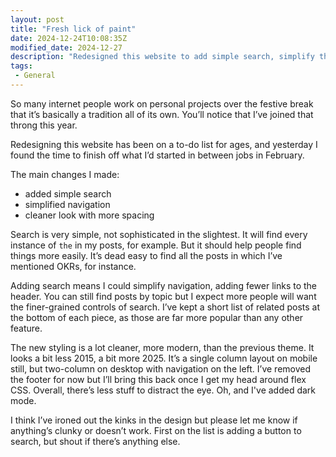 ```yaml
---
layout: post
title: "Fresh lick of paint"
date: 2024-12-24T10:08:35Z
modified_date: 2024-12-27
description: "Redesigned this website to add simple search, simplify the navigation and clean up the styling for a modern feel."
tags:
 - General
---
```


So many internet people work on personal projects over the festive break that it’s basically a tradition all of its own. You’ll notice that I’ve joined that throng this year.

Redesigning this website has been on a to-do list for ages, and yesterday I found the time to finish off what I’d started in between jobs in February.

The main changes I made:

- added simple search
- simplified navigation
- cleaner look with more spacing

Search is very simple, not sophisticated in the slightest. It will find every instance of `the` in my posts, for example. But it should help people find things more easily. It’s dead easy to find all the posts in which I’ve mentioned OKRs, for instance.

Adding search means I could simplify navigation, adding fewer links to the header. You can still find posts by topic but I expect more people will want the finer-grained controls of search. I’ve kept a short list of related posts at the bottom of each piece, as those are far more popular than any other feature.

The new styling is a lot cleaner, more modern, than the previous theme. It looks a bit less 2015, a bit more 2025. It’s a single column layout on mobile still, but two-column on desktop with navigation on the left. I’ve removed the footer for now but I’ll bring this back once I get my head around flex CSS. Overall, there’s less stuff to distract the eye. Oh, and I've added dark mode.

I think I’ve ironed out the kinks in the design but please let me know if anything’s clunky or doesn’t work. First on the list is adding a button to search, but shout if there’s anything else.